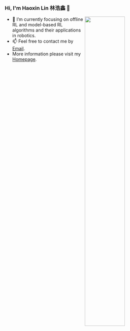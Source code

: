 ### Hi, I'm Haoxin Lin 林浩鑫 👋

<!--
**HxLyn3/HxLyn3** is a ✨ _special_ ✨ repository because its `README.md` (this file) appears on your GitHub profile.
-->

<img align="right" width="50%" src="https://github-readme-stats.vercel.app/api?username=HxLyn3&show_icons=true">

- 👾 I’m currently focusing on offline RL and model-based RL algorithms and their applications in robotics.
- 📫 Feel free to contact me by [Email](linhx@lamda.nju.edu.cn).
- More information please visit my [Homepage](https://linhaoxin.com).
